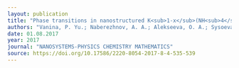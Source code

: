 ```yaml
---
layout: publication
title: "Phase transitions in nanostructured K<sub>1-x</sub>(NH<sub>4</sub>)<sub>x</sub>H<sub>2</sub>PO<sub>4</sub> (x = 0 - 0.15) solid solutions"
authors: "Vanina, P. Yu.; Naberezhnov, A. A.; Alekseeva, O. A.; Sysoeva, A. A.; Danilovich, D. P.; Nizhankovskii, V. I."
date: 01.08.2017
year: 2017
journal: "NANOSYSTEMS-PHYSICS CHEMISTRY MATHEMATICS"
source: https://doi.org/10.17586/2220-8054-2017-8-4-535-539
---
```

